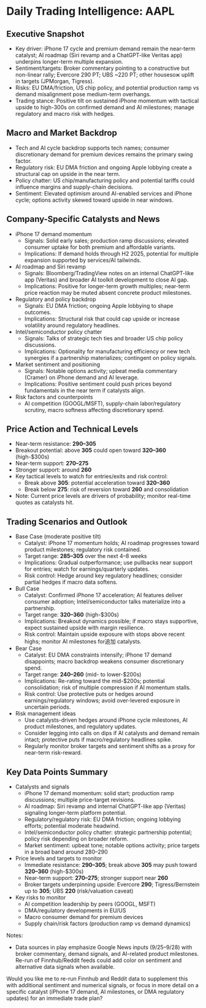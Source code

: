 # Daily Trading Intelligence: AAPL

## Executive Snapshot
- Key driver: iPhone 17 cycle and premium demand remain the near-term catalyst; AI roadmap (Siri revamp and a ChatGPT-like Veritas app) underpins longer-term multiple expansion.
- Sentiment/targets: Broker commentary pointing to a constructive but non-linear rally; Evercore 290 PT; UBS ~220 PT; other housesож uplift in targets (JPMorgan, Tigress). 
- Risks: EU DMA/friction, US chip policy, and potential production ramp vs demand misalignment pose medium-term overhangs.
- Trading stance: Positive tilt on sustained iPhone momentum with tactical upside to high-300s on confirmed demand and AI milestones; manage regulatory and macro risk with hedges.

## Macro and Market Backdrop
- Tech and AI cycle backdrop supports tech names; consumer discretionary demand for premium devices remains the primary swing factor.
- Regulatory risk: EU DMA friction and ongoing Apple lobbying create a structural cap on upside in the near term.
- Policy chatter: US chip/manufacturing policy and potential tariffs could influence margins and supply-chain decisions.
- Sentiment: Elevated optimism around AI-enabled services and iPhone cycle; options activity skewed toward upside in near windows.

## Company-Specific Catalysts and News
- iPhone 17 demand momentum
  - Signals: Solid early sales; production ramp discussions; elevated consumer uptake for both premium and affordable variants.
  - Implications: If demand holds through H2 2025, potential for multiple expansion supported by services/AI tailwinds.
- AI roadmap and Siri revamp
  - Signals: Bloomberg/TradingView notes on an internal ChatGPT-like app (Veritas) and broader AI toolkit development to close AI gap.
  - Implications: Positive for longer-term growth multiples; near-term price reaction may be muted absent concrete product milestones.
- Regulatory and policy backdrop
  - Signals: EU DMA friction; ongoing Apple lobbying to shape outcomes.
  - Implications: Structural risk that could cap upside or increase volatility around regulatory headlines.
- Intel/semiconductor policy chatter
  - Signals: Talks of strategic tech ties and broader US chip policy discussions.
  - Implications: Optionality for manufacturing efficiency or new tech synergies if a partnership materializes; contingent on policy signals.
- Market sentiment and positioning
  - Signals: Notable options activity; upbeat media commentary (Cramer) on iPhone demand and AI leverage.
  - Implications: Positive sentiment could push prices beyond fundamentals in the near term if catalysts align.
- Risk factors and counterpoints
  - AI competition (GOOGL/MSFT), supply-chain labor/regulatory scrutiny, macro softness affecting discretionary spend.

## Price Action and Technical Levels
- Near-term resistance: **290–305**
- Breakout potential: above **305** could open toward **320–360** (high-$300s)
- Near-term support: **270–275**
- Stronger support: around **260**
- Key tactical levels to watch for entries/exits and risk control:
  - Break above **305**: potential acceleration toward **320–360**
  - Break below **275**: risk of reversion toward **260** and consolidation
- Note: Current price levels are drivers of probability; monitor real-time quotes as catalysts hit.

## Trading Scenarios and Outlook
- Base Case (moderate positive tilt)
  - Catalyst: iPhone 17 momentum holds; AI roadmap progresses toward product milestones; regulatory risk contained.
  - Target range: **285–305** over the next 4–8 weeks
  - Implications: Gradual outperformance; use pullbacks near support for entries; watch for earnings/quarterly updates.
  - Risk control: Hedge around key regulatory headlines; consider partial hedges if macro data softens.
- Bull Case
  - Catalyst: Confirmed iPhone 17 acceleration; AI features deliver consumer adoption; Intel/semiconductor talks materialize into a partnership.
  - Target range: **320–360** (high-$300s)
  - Implications: Breakout dynamics possible; if macro stays supportive, expect sustained upside with margin resilience.
  - Risk control: Maintain upside exposure with stops above recent highs; monitor AI milestones for追加 catalysts.
- Bear Case
  - Catalyst: EU DMA constraints intensify; iPhone 17 demand disappoints; macro backdrop weakens consumer discretionary spend.
  - Target range: **240–260** (mid- to lower-$200s)
  - Implications: Re-rating toward the mid-$200s; potential consolidation; risk of multiple compression if AI momentum stalls.
  - Risk control: Use protective puts or hedges around earnings/regulatory windows; avoid over-levered exposure in uncertain periods.
- Risk management ideas
  - Use catalysts-driven hedges around iPhone cycle milestones, AI product milestones, and regulatory updates.
  - Consider legging into calls on dips if AI catalysts and demand remain intact; protective puts if macro/regulatory headlines spike.
  - Regularly monitor broker targets and sentiment shifts as a proxy for near-term risk-reward.

## Key Data Points Summary
- Catalysts and signals
  - iPhone 17 demand momentum: solid start; production ramp discussions; multiple price-target revisions.
  - AI roadmap: Siri revamp and internal ChatGPT-like app (Veritas) signaling longer-term platform potential.
  - Regulatory/regulatory risk: EU DMA friction; ongoing lobbying efforts; potential moderate headwind.
  - Intel/semiconductor policy chatter: strategic partnership potential; policy risk depending on broader reform.
  - Market sentiment: upbeat tone; notable options activity; price targets in a broad band around 280–290
- Price levels and targets to monitor
  - Immediate resistance: **290–305**; break above **305** may push toward **320–360** (high-$300s)
  - Near-term support: **270–275**; stronger support near **260**
  - Broker targets underpinning upside: Evercore **290**; Tigress/Bernstein up to **305**; UBS **220** (risk/valuation caveat)
- Key risks to monitor
  - AI competition leadership by peers (GOOGL, MSFT)
  - DMA/regulatory developments in EU/US
  - Macro consumer demand for premium devices
  - Supply chain/risk factors (production ramp vs demand dynamics)

Notes:
- Data sources in play emphasize Google News inputs (9/25–9/28) with broker commentary, demand signals, and AI-related product milestones. Re-run of Finnhub/Reddit feeds could add color on sentiment and alternative data signals when available.

Would you like me to re-run Finnhub and Reddit data to supplement this with additional sentiment and numerical signals, or focus in more detail on a specific catalyst (iPhone 17 demand, AI milestones, or DMA regulatory updates) for an immediate trade plan?